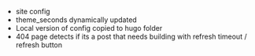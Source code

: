 - site config
 - theme_seconds dynamically updated
- Local version of config copied to hugo folder
- 404 page detects if its a post that needs building with refresh timeout / refresh button